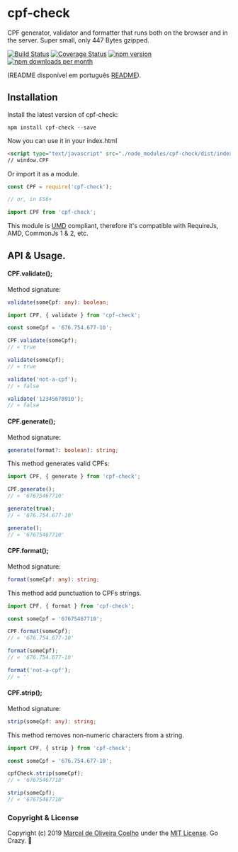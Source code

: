 # cpf-check
CPF generator, validator and formatter that runs both on the browser and in the server. Super small, only 447 Bytes gzipped.

[![Build Status](https://travis-ci.org/husscode/cpf-check.svg?branch=master)](https://travis-ci.org/husscode/cpf-check) 
[![Coverage Status](https://coveralls.io/repos/github/husscode/cpf-check/badge.svg?branch=master)](https://coveralls.io/github/husscode/cpf-check?branch=master) 
[![npm version](https://badge.fury.io/js/cpf-check.svg)](https://www.npmjs.com/package/cpf-check) 
[![npm downloads per month](https://img.shields.io/npm/dm/cpf-check.svg)](https://www.npmjs.com/package/cpf-check)

(README disponível em português [README](https://github.com/husscode/cpf-check/blob/master/README.md)).
## Installation
Install the latest version of cpf-check:
```
npm install cpf-check --save
```
Now you can use it in your index.html
```html
<script type="text/javascript" src="./node_modules/cpf-check/dist/index.umd.js"></script>
// window.CPF
```
Or import it as a module.
```javascript
const CPF = require('cpf-check');

// or, in ES6+

import CPF from 'cpf-check';
```
This module is [UMD](https://github.com/umdjs/umd) compliant, therefore it's compatible with  RequireJs, AMD, CommonJs 1 & 2, etc.

## API & Usage.
#### CPF.validate();
Method signature:
```typescript
validate(someCpf: any): boolean;
```
```javascript
import CPF, { validate } from 'cpf-check';

const someCpf = '676.754.677-10';

CPF.validate(someCpf);
// « true

validate(someCpf);
// « true

validate('not-a-cpf');
// « false

validate('12345678910');
// « false
```


#### CPF.generate();
Method signature:
```typescript
generate(format?: boolean): string;
```
This method generates valid CPFs:

```javascript
import CPF, { generate } from 'cpf-check';

CPF.generate();
// « '67675467710'

generate(true);
// « '676.754.677-10'

generate();
// « '67675467710'
```

#### CPF.format();
Method signature:
```typescript
format(someCpf: any): string;
```
This method add punctuation to CPFs strings.
```javascript
import CPF, { format } from 'cpf-check';

const someCpf = '67675467710';

CPF.format(someCpf);
// « '676.754.677-10'

format(someCpf);
// « '676.754.677-10'

format('not-a-cpf');
// « ''
```

#### CPF.strip();
Method signature:
```typescript
strip(someCpf: any): string;
```
This method removes non-numeric characters from a string.
```javascript
import CPF, { strip } from 'cpf-check';

const someCpf = '676.754.677-10';

cpfCheck.strip(someCpf);
// « '67675467710'

strip(someCpf);
// « '67675467710'
```

### Copyright & License

Copyright (c) 2019 [Marcel de Oliveira Coelho](https://github.com/husscode) under the [MIT License](https://github.com/husscode/cpf-check/blob/master/LICENSE.md). Go Crazy. :rocket:
